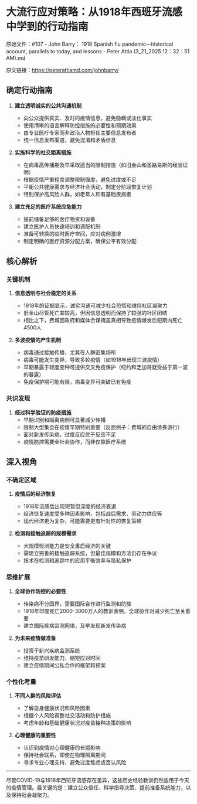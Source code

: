 # 大流行应对策略：从1918年西班牙流感中学到的行动指南

原始文件：#107 - John Barry： 1918 Spanish flu pandemic—historical account, parallels to today, and lessons - Peter Attia (3_21_2025 12：32：51 AM).md

原文链接：https://peterattiamd.com/johnbarry/

## 确定行动指南

1. **建立透明诚实的公共沟通机制**
   - 向公众提供真实、及时的疫情信息，避免隐瞒或淡化事实
   - 使用清晰的语言解释防控措施的必要性和预期效果
   - 由专业医疗专家而非政治人物担任主要信息发布者
   - 统一信息发布渠道，避免混淆和矛盾信息

2. **实施科学的社交距离措施**
   - 在病毒高传播期及早采取适当的限制措施（如旧金山和圣路易斯的经验证明）
   - 根据疫情严重程度调整限制强度，避免过度或不足
   - 平衡公共健康需求与经济社会活动，制定分阶段恢复计划
   - 特别保护高风险人群，如老年人和有基础疾病者

3. **建立充足的医疗系统应急能力**
   - 提前储备足够的医疗物资和设备
   - 建立医护人员快速培训和调配机制
   - 准备可转换的临时医疗空间，应对病例激增
   - 制定明确的医疗资源分配方案，确保公平有效分配

## 核心解析

### 关键机制

1. **信息透明与社会稳定的关系**
   - 1918年的证据显示，诚实沟通可减少社会恐慌和维持社区凝聚力
   - 旧金山尽管死亡率较高，但因信息透明而保持了较强的社区团结
   - 相比之下，费城因政府和媒体合谋掩盖真相导致疫情爆发后短期内死亡4500人

2. **多波疫情的产生机制**
   - 病毒通过接触传播，尤其在人群密集场所
   - 病毒可能发生变异，导致多轮疫情（如1918年出现三波疫情）
   - 早期暴露于轻度变种可提供交叉免疫保护（纽约和芝加哥就受益于第一波的暴露）
   - 免疫保护期可能有限，病毒变异可突破已有免疫

### 共识发现

1. **经过科学验证的防疫措施**
   - 早期识别和隔离病例可显著减少传播
   - 限制大型集会在疫情早期特别重要（反面例子：费城的自由债券游行）
   - 面对新发传染病，过度反应优于反应不足
   - 疫情防控需要全社会协作，而非仅靠医疗系统

## 深入视角

### 不确定区域

1. **疫情后的经济恢复**
   - 1918年流感后出现短暂但深度的经济衰退
   - 经济恢复速度受多种因素影响，包括战后需求、劳动力供应等
   - 现代经济更为复杂，可能需要更有针对性的恢复策略

2. **检测和接触追踪的规模需求**
   - 大规模检测能力是安全重启经济的关键
   - 需建立完善的接触追踪系统，但最佳规模和方法仍存在争议
   - 技术在检测和追踪中的应用平衡效率与隐私保护

### 思维扩展

1. **全球协作防控的必要性**
   - 传染病不分国界，需要国际合作进行监测和防控
   - 1918年印度死亡2000-3000万人的教训表明，全球协作对减少死亡至关重要
   - 建立国际疾病监测网络，及早发现新发传染病

2. **为未来疫情做准备**
   - 投资于新兴疾病监测系统
   - 维持疫苗研发能力，缩短应对时间
   - 建立疫情期间公私合作的框架和预案

### 个性化考量

1. **不同人群的风险评估**
   - 了解自身健康状况和风险因素
   - 根据个人风险调整社交活动和防护措施
   - 考虑年龄和基础健康状况对疫苗接种决策的影响

2. **心理健康的重要性**
   - 认识到疫情对心理健康的长期影响
   - 保持社会联系，即使在物理隔离期间
   - 寻求专业心理支持，避免过度焦虑或否认风险

---

尽管COVID-19与1918年西班牙流感存在差异，这些历史经验教训仍然适用于今天的疫情管理。最关键的是：建立公众信任、科学指导决策、提前准备系统能力，以及保持社会凝聚力。